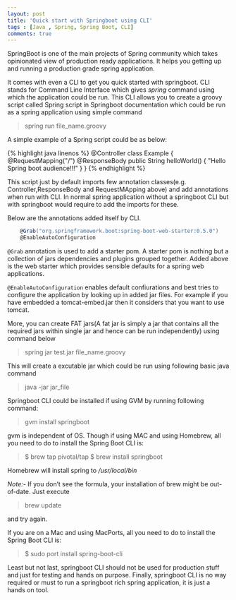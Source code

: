 ```yaml
---
layout: post
title: 'Quick start with Springboot using CLI'
tags : [Java , Spring, Spring Boot, CLI]
comments: true
---
```


SpringBoot is one of the main projects of Spring community which takes opinionated view of production ready applications. It helps you getting up and running a production grade spring application.

It comes with even a CLI to get you quick started with springboot. CLI stands for Command Line Interface which gives *spring* command using which the application could be run.
This CLI allows you to create a groovy script called Spring script in Springboot documentation which could be run as a spring application using simple command

> spring run file_name.groovy

A simple example of a Spring script could be as below:

{% highlight java linenos %}
    @Controller
    class Example {
        @RequestMapping("/")
        @ResponseBody 
        public String helloWorld() {
            "Hello Spring boot audience!!!"
        }
    }
{% endhighlight %}

This script just by default imports few annotation classes(e.g. Controller,ResponseBody and RequestMApping above) and add annotations when run with CLI. In normal spring application without a springboot CLI but with springboot would require to add the imports for these.
    
Below are the annotations added itself by CLI.

```groovy 
    @Grab("org.springframework.boot:spring-boot-web-starter:0.5.0")
    @EnableAutoConfiguration
```


`@Grab` annotation is used to add a starter pom. A starter pom is nothing but a collection of jars dependencies and plugins grouped together.
Added above is the web starter which provides sensible defaults for a spring web applications.

`@EnableAutoConfiguration` enables default confiurations and best tries to configure the application by looking up in added jar files. For example if you have embedded a tomcat-embed.jar then it considers that you want to use tomcat.

More, you can create FAT jars(A fat jar is simply a jar that contains all the required jars within single jar and hence can be run independently) using command below



> spring jar test.jar file_name.groovy


This will create a excutable jar which could be run using following basic java command

> java -jar jar_file

Springboot CLI could be installed if using GVM by running following command:

> gvm install springboot

gvm is independent of OS. Though if using MAC and using Homebrew, all you need to do to install the Spring Boot CLI is:

> $ brew tap pivotal/tap
> $ brew install springboot

Homebrew will install spring to _/usr/local/bin_

*Note:-* If you don’t see the formula, your installation of brew might be out-of-date. Just execute

> brew update

and try again.

If you are on a Mac and using MacPorts, all you need to do to install the Spring Boot CLI is:

> $ sudo port install spring-boot-cli 

Least but not last, springboot CLI should not be used for production stuff and just for testing and hands on purpose.
Finally, springboot CLI is no way required or must to run a springboot rich spring application, it is just a hands on tool.

